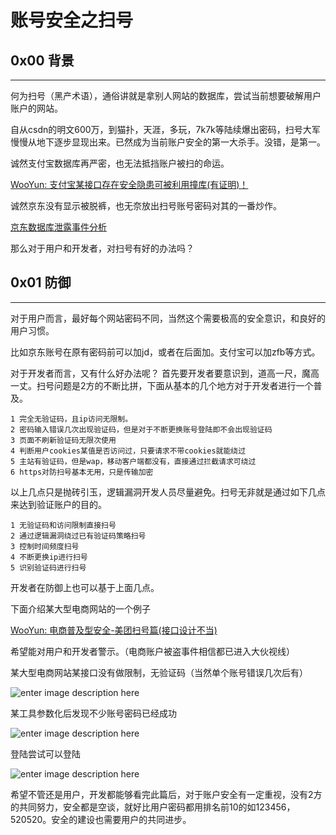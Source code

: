 # 账号安全之扫号

0x00 背景
-------

* * *

何为扫号（黑产术语），通俗讲就是拿别人网站的数据库，尝试当前想要破解用户账户的网站。

自从csdn的明文600万，到猫扑，天涯，多玩，7k7k等陆续爆出密码，扫号大军慢慢从地下逐步显现出来。已然成为当前账户安全的第一大杀手。没错，是第一。

诚然支付宝数据库再严密，也无法抵挡账户被扫的命运。

[WooYun: 支付宝某接口存在安全隐患可被利用撞库(有证明)！](http://www.wooyun.org/bugs/wooyun-2013-037984)

诚然京东没有显示被脱裤，也无奈放出扫号账号密码对其的一番炒作。

[京东数据库泄露事件分析](http://drops.wooyun.org/news/989)

那么对于用户和开发者，对扫号有好的办法吗？

0x01 防御
-------

* * *

对于用户而言，最好每个网站密码不同，当然这个需要极高的安全意识，和良好的用户习惯。

比如京东账号在原有密码前可以加jd，或者在后面加。支付宝可以加zfb等方式。

对于开发者而言，又有什么好办法呢？ 首先要开发者要意识到，道高一尺，魔高一丈。扫号问题是2方的不断比拼，下面从基本的几个地方对于开发者进行一个普及。

```
1 完全无验证码，且ip访问无限制。
2 密码输入错误几次出现验证码，但是对于不断更换账号登陆即不会出现验证码
3 页面不刷新验证码无限次使用
4 判断用户cookies某值是否访问过，只要请求不带cookies就能绕过
5 主站有验证码，但是wap，移动客户端都没有，直接通过拦截请求可绕过
6 https对防扫号基本无用，只是传输加密

```

以上几点只是抛砖引玉，逻辑漏洞开发人员尽量避免。扫号无非就是通过如下几点来达到验证账户的目的。

```
1 无验证码和访问限制直接扫号
2 通过逻辑漏洞绕过已有验证码策略扫号
3 控制时间频度扫号
4 不断更换ip进行扫号
5 识别验证码进行扫号

```

开发者在防御上也可以基于上面几点。

下面介绍某大型电商网站的一个例子

[WooYun: 电商普及型安全-美团扫号篇(接口设计不当)](http://www.wooyun.org/bugs/wooyun-2013-044897)

希望能对用户和开发者警示。（电商账户被盗事件相信都已进入大伙视线）

某大型电商网站某接口没有做限制，无验证码（当然单个账号错误几次后有）

![enter image description here](http://drops.javaweb.org/uploads/images/feecc6f928ecb3caaced9bcf55cb51043c82b67d.jpg)

某工具参数化后发现不少账号密码已经成功

![enter image description here](http://drops.javaweb.org/uploads/images/43440e5de974e0a7acca7c67374f24ffdb1b07e9.jpg)

登陆尝试可以登陆

![enter image description here](http://drops.javaweb.org/uploads/images/d35e4d0d89f18c3be0b839ddc169e2459a24562e.jpg)

希望不管还是用户，开发都能够看完此篇后，对于账户安全有一定重视，没有2方的共同努力，安全都是空谈，就好比用户密码都用排名前10的如123456，520520。安全的建设也需要用户的共同进步。